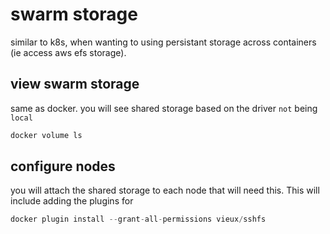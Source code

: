 # swarm storage

similar to k8s, when wanting to using persistant storage across containers (ie access aws efs storage).

## view swarm storage

same as docker. you will see shared storage based on the driver `not` being `local`

``` c#
docker volume ls
```

## configure nodes

you will attach the shared storage to each node that will need this. This will include adding the plugins for

``` c#
docker plugin install --grant-all-permissions vieux/sshfs
```
